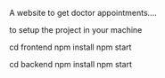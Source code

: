 A website to get doctor appointments....


to setup the project in your machine

cd frontend
  npm install
  npm start

cd backend
  npm install 
  npm start
